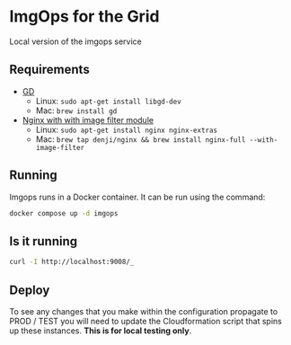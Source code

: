 # ImgOps for the Grid
Local version of the imgops service

## Requirements
* [GD](http://libgd.github.io/)
  * Linux: `sudo apt-get install libgd-dev`
  * Mac:  `brew install gd`
* [Nginx with with image filter module](http://nginx.org/en/docs/http/ngx_http_image_filter_module.html)
  * Linux: `sudo apt-get install nginx nginx-extras`
  * Mac: `brew tap denji/nginx && brew install nginx-full --with-image-filter`

## Running
Imgops runs in a Docker container. It can be run using the command:

```bash
docker compose up -d imgops
```

## Is it running

```bash
curl -I http://localhost:9008/_
```

## Deploy
To see any changes that you make within the configuration propagate to
PROD / TEST you will need to update the Cloudformation script that spins up these
instances. __This is for local testing only__.
